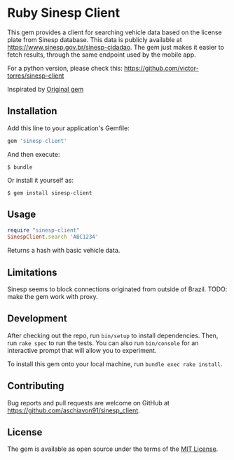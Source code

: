 
# Ruby Sinesp Client

This gem provides a client for searching vehicle data based on the license plate from Sinesp database. This data is publicly available at https://www.sinesp.gov.br/sinesp-cidadao. The gem just makes it easier to fetch results, through the same endpoint used by the mobile app. 

For a python version, please check this: https://github.com/victor-torres/sinesp-client

Inspirated by [Original gem](https://github.com/fabianoarruda/sinesp_client)
## Installation

Add this line to your application's Gemfile:

```ruby
gem 'sinesp-client'
```

And then execute:

    $ bundle

Or install it yourself as:

    $ gem install sinesp-client

## Usage

```ruby
require "sinesp-client"
SinespClient.search 'ABC1234'
```

Returns a hash with basic vehicle data.

## Limitations

Sinesp seems to block connections originated from outside of Brazil. TODO: make the gem work with proxy.

## Development

After checking out the repo, run `bin/setup` to install dependencies. Then, run `rake spec` to run the tests. You can also run `bin/console` for an interactive prompt that will allow you to experiment.

To install this gem onto your local machine, run `bundle exec rake install`. 

## Contributing

Bug reports and pull requests are welcome on GitHub at https://github.com/aschiavon91/sinesp_client.


## License

The gem is available as open source under the terms of the [MIT License](http://opensource.org/licenses/MIT).


